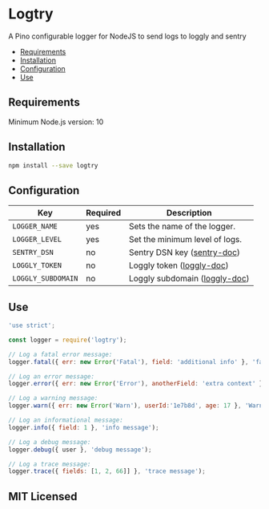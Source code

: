 # Logtry

A Pino configurable logger for NodeJS to send logs to loggly and sentry

<!-- TOC depthFrom:2 -->

- [Requirements](#requirements)
- [Installation](#installation)
- [Configuration](#configuration)
- [Use](#use)

<!-- /TOC -->

## Requirements

Minimum Node.js version: 10

## Installation

```bash
npm install --save logtry
```

## Configuration

| Key                | Required | Description                                                                                                                                                                                 |
| ------------------ | -------- | ------------------------------------------------------------------------------------------------------------------------------------------------------------------------------------------- |
| `LOGGER_NAME`      | yes      | Sets the name of the logger.                                                                                                                                                                |
| `LOGGER_LEVEL`     | yes      | Set the minimum level of logs.                                                                                                                                                              |
| `SENTRY_DSN`       | no       | Sentry DSN key ([sentry-doc](https://docs.sentry.io/clients/java/config/#setting-the-dsn))                                                                                                  |
| `LOGGLY_TOKEN`     | no       | Loggly token ([loggly-doc](https://documentation.solarwinds.com/en/Success_Center/loggly/Content/admin/token-based-api-authentication.htm?cshid=loggly_token-based-api-authentication))     |
| `LOGGLY_SUBDOMAIN` | no       | Loggly subdomain ([loggly-doc](https://documentation.solarwinds.com/en/Success_Center/loggly/Content/admin/token-based-api-authentication.htm?cshid=loggly_token-based-api-authentication)) |

## Use

```javascript
'use strict';

const logger = require('logtry');

// Log a fatal error message:
logger.fatal({ err: new Error('Fatal'), field: 'additional info' }, 'fatal message');

// Log an error message:
logger.error({ err: new Error('Error'), anotherField: 'extra context' }, 'error message');

// Log a warning message:
logger.warn({ err: new Error('Warn'), userId:'1e7b8d', age: 17 }, 'Warning while getting info');

// Log an informational message:
logger.info({ field: 1 }, 'info message');

// Log a debug message:
logger.debug({ user }, 'debug message');

// Log a trace message:
logger.trace({ fields: [1, 2, 66]] }, 'trace message');

```

## MIT Licensed
